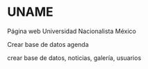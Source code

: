 # UNAME
Página web Universidad Nacionalista México

Crear base de datos agenda

crear base de datos, noticias, galería, usuarios
